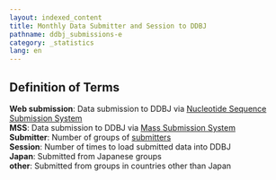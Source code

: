 ```yaml
---
layout: indexed_content
title: Monthly Data Submitter and Session to DDBJ
pathname: ddbj_submissions-e
category: _statistics
lang: en
---
```


## Definition of Terms <a name="Definition_of_Terms"></a>

<span style="font-weight:bold">Web submission</span>: Data submission to
DDBJ via [Nucleotide Sequence Submission System](/ddbj/web-submission-e.html)  
<span style="font-weight:bold">MSS</span>: Data submission to DDBJ via
[Mass Submission System](/ddbj/mss-e.html)  
<span style="font-weight:bold">Submitter</span>: Number of groups of
[submitters](/ddbj/services/index.html#submitter)  
<span style="font-weight:bold">Session</span>: Number of times to load
submitted data into DDBJ  
<span style="font-weight:bold">Japan</span>: Submitted from Japanese
groups  
<span style="font-weight:bold">other</span>: Submitted from groups in
countries other than Japan 
